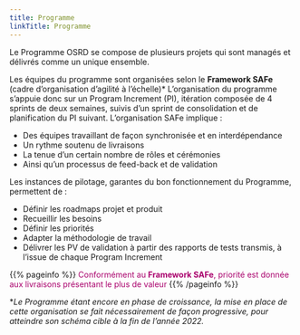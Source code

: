 ```yaml
---
title: Programme
linkTitle: Programme
---
```


Le Programme OSRD se compose de plusieurs projets qui sont managés et délivrés comme un unique ensemble. 

Les équipes du programme sont organisées selon le **Framework SAFe** (cadre d’organisation d’agilité à l’échelle)*
L’organisation du programme s’appuie donc sur un Program Increment (PI), itération composée de 4 sprints de deux semaines, suivis d’un sprint de consolidation et de planification du PI suivant.
L’organisation SAFe implique :
- Des équipes travaillant de façon synchronisée et en interdépendance
- Un rythme soutenu de livraisons
- La tenue d’un certain nombre de rôles et cérémonies
- Ainsi qu’un processus de feed-back et de validation

Les instances de pilotage, garantes du bon fonctionnement du Programme, permettent de :
- Définir les roadmaps projet et produit
- Recueillir les besoins
- Définir les priorités
- Adapter la méthodologie de travail
- Délivrer les PV de validation à partir des rapports de tests transmis, à l’issue de chaque Program Increment

{{% pageinfo %}}
<font color=#aa026d>Conformément au **Framework SAFe**, priorité est donnée aux livraisons présentant le plus de valeur</font>
{{% /pageinfo %}}

**Le Programme étant encore en phase de croissance, la mise en place de cette organisation se fait nécessairement de façon progressive, pour atteindre son schéma cible à la fin de l’année 2022.*


